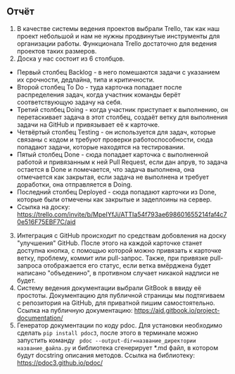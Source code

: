 ## Отчёт

1. В качестве системы ведения проектов выбрали Trello, так как наш проект небольшой и нам не нужны продвинутые инструменты для организации работы. Функционала Trello достаточно для ведения проектов таких размеров.
2. Доска у нас состоит из 6 столбцов. 
- Первый столбец Backlog - в него помешаются задачи с указанием их срочности, дедлайна, типа и критичности. 
- Второй столбец To Do - туда карточка попадает после распределения задач, когда участник команды берёт соответствующую задачу на себя. 
- Третий столбец Doing - когда участник приступает к выполнению, он перетаскивает задача в этот столбец, создаёт ветку для выполнения задачи на GitHub и привязывает её к карточке. 
- Четвёртый столбец Testing - он используется для задач, которые связаны с кодом и требуют проверки работоспособности, сюда попадают задачи, которые находятся на тестировании. 
- Пятый столбец Done - сюда попадает карточка с выполненной работой и привязанным к ней Pull Request, если дан апрув, то задача остается в Done и помечается, что задача выполнена, она отмечается как закрытая, если задача не выполнена и требует доработки, она отправляется в Doing. 
- Последний столбец Deployed - сюда попадают карточки из Done, которые были отмечены как закрытые и задеплоины на сервер. 
- Ссылка на доску: https://trello.com/invite/b/MpeIYfJi/ATTIa54f793ae698601655214faf4c70e516F75EBF7C/aid
3. Интеграция с GitHub происходит по средствам добовления на доску "улучшения" GitHub. После этого на каждой карточке станет доступна кнопка, с помощью которой можно привязать к карточке ветку, проблему, коммит или pull-запрос. Также, при привязке pull-запроса отображается его статус, если ветка вмёрджена будет написано "объеденино", в противном случает никакой надписи не будет. 
4. Систему ведения документации выбрали GitBook в ввиду её простоты. Документацию для публичной страницы мы подтягиваем с репозитория на GitHub, для приватной пишим самостоятельно. Ссылка на публичную документацию: https://aid.gitbook.io/project-documentation/
5. Генератор документации по коду pdoc. Для установки необходимо сделать `pip install pdoc3`, после этого в терминале можно запустить команду ` pdoc --output-dir=название_директории  название_файла.py` и библиотека сгенерирует *.md файл, в котором будут docstring описания методов. Ссылка на библиотеку: https://pdoc3.github.io/pdoc/